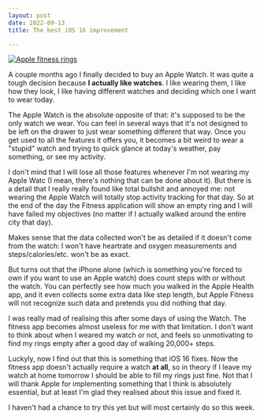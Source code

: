 ```yaml
---
layout: post
date: 2022-09-13
title: The best iOS 16 improvement

---
```

[![Apple fitness rings](https://danibarca.com/images/apple-fitness-rings.png)](https://www.apple.com/apple-fitness-plus/)

A couple months ago I finally decided to buy an Apple Watch. It was quite a tough decision because **I actually like watches**. I like wearing them, I like how they look, I like having different watches and deciding which one I want to wear today. 

The Apple Watch is the absolute opposite of that: it's supposed to be the only watch we wear. You can feel in several ways that it's not designed to be left on the drawer to just wear something different that way. Once you get used to all the features it offers you, it becomes a bit weird to wear a "stupid" watch and trying to quick glance at today's weather, pay something, or see my activity.

I don't mind that I will lose all those features whenever I'm not wearing my Apple Watc (I mean, there's nothing that can be done about it). But there is a detail that I really really found like total bullshit and annoyed me: not wearing the Apple Watch will totally stop activity tracking for that day. So at the end of the day the Fitness application will show an empty ring and I will have failed my objectives (no matter if I actually walked around the entire city that day).

Makes sense that the data collected won't be as detailed if it doesn't come from the watch: I won't have heartrate and oxygen measurements and steps/calories/etc. won't be as exact.

But turns out that the iPhone alone (which is something you're forced to own if you want to use an Apple watch) does count steps with or without the watch. You can perfectly see how much you walked in the Apple Health app, and it even collects some extra data like step length, but Apple Fitness will not recognize such data and pretends you did nothing that day.

I was really mad of realising this after some days of using the Watch. The fitness app becomes almost useless for me with that limitation. I don't want to think about when I weared my watch or not, and feels so unmotivating to find my rings empty after a good day of walking 20,000+ steps.

Luckyly, now I find out that this is something that iOS 16 fixes. Now the fitness app doesn't actually require a watch **at all**, so in theory if I leave my watch at home tomorrow I should be able to fill my rings just fine. Not that I will thank Apple for implementing something that I think is absolutely essential, but at least I'm glad they realised about this issue and fixed it.

I haven't had a chance to try this yet but will most certainly do so this week.
